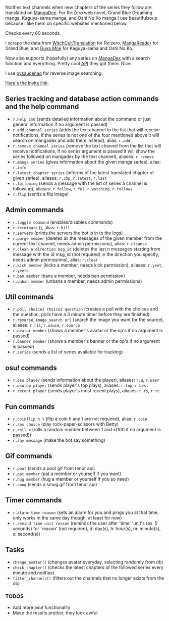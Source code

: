 Notifies text channels when new chapters of the series they follow are translated on [MangaDex](https://mangadex.org). For Re:Zero web novel, Grand Blue Dreaming manga, Kaguya-sama manga, and Oshi No Ko manga I use beautifulsoup because I like them on specific websites mentioned below.

Checks every 60 seconds.

I scrape the data from [WitchCultTranslation](https://witchculttranslation.com/) for Re:zero, [MangaReader](https://mangareader.to) for Grand Blue, and [Guya.Moe](https://guya.moe) for Kaguya-sama and Oshi No Ko.

Now also supports (hopefully) any series on [MangaDex](https://mangadex.org) with a search function and everything. Pretty cool [API](https://api.mangadex.org/swagger.html#/) they got there. Nice.

I use [pysaucenao](https://github.com/FujiMakoto/pysaucenao) for reverse image searching.

[Here's the invite link](https://discord.com/api/oauth2/authorize?client_id=834692619392385074&permissions=2148002822&scope=bot).

## Series tracking and database action commands and the help command

- `r.help cmd` (sends detailed information about the command or just general information if no argument is passed)
- `r.add_channel series` (adds the text channel to the list that will receive notifications, if the series is not one of the four mentioned above it will search on mangadex and add them instead), alias: `r.add`
- `r.remove_channel series` (remove the text channel from the list that will receive notifications, if no series argument is passed it will show the series followed on mangadex by the text channel), aliases: `r.remove`
- `r.manga series` (gives information about the given manga series), alias: `r.info`
- `r.latest_chapter series` (informs of the latest translated chapter of given series), aliases: `r.chp`, `r.latest`, `r.last`
- `r.following` (sends a message with the list of series a channel is following), aliases: `r.follow`, `r.fol`, `r.watching`, `r.follows`
- `r.flip` (sends a flip image)

## Admin commands

- `r.toggle command` (enables/disables commands)
- `r.terminate` (), alias: `r.kill`
- `r.servers` (prints the servers the bot is in to the logs)
- `r.purge member` (deletes all the messages of the given member from the current text channel, needs admin permissions), alias: `r.cleanse`
- `r.clean n direction msg_id` (deletes the last n messages starting from message with the id msg_id (not required) in the direction you specify, needs admin permissions), alias: `r.clear`
- `r.kick member` (kicks a member, needs kick permission), aliases: `r.yeet`, `r.yeeto`
- `r.ban member` (bans a member, needs ban permission)
- `r.unban member` (unbans a member, needs admin permissions)

## Util commands

- `r.poll choice1 choice2 question` (creates a poll with the choices and the question, polls have a 3 minute timer before they are finished)
- `r.reverse_image_search url` (search the image you want for the source), aliases: `r.ris`, `r.sauce`, `r.source`
- `r.avatar member` (shows a member's avatar or the op's if no argument is passed)
- `r.banner member` (shows a member's banner or the op's if no argument is passed)
- `r.series` (sends a list of series available for tracking)

## osu! commands

- `r.osu player` (sends information about the player), aliases: `r.u`, `r.user`
- `r.osutop player` (sends player's top plays), aliases: `r.top`, `r.best`
- `r.recent player` (sends player's most recent plays), aliases: `r.rs`, `r.rc`

## Fun commands

- `r.coinflip h t` (flip a coin h and t are not required), alias: `r.coin`
- `r.rps choice` (play rock-paper-scissors with Betty)
- `r.roll x` (rolls a random number between 1 and x(100 if no argument is passed))
- `r.say message` (make the bot say something)

## Gif commands

- `r.pout` (sends a pout gif from tenor api)
- `r.pat member` (pat a member or yourself if you want)
- `r.hug member` (hug a member or yourself if you so need)
- `r.smug` (sends a smug gif from tenor api)

## Timer commands

- `r.alarm time reason` (sets an alarm for you and pings you at that time, only works in the same day though, at least for now)
- `r.remind time unit reason` (reminds the user after 'time' 'unit's (ex. 5 seconds) for 'reason' (not required), d: day(s), h: hour(s), m: minute(s), s: second(s))

## Tasks

- `change_avatar()` (changes avatar everyday, selecting randomly from db)
- `check_chapter()` (checks the latest chapters of the followed series every minute and notifies)
- `filter_channels()` (filters out the channels that no longer exists from the db)

### TODOS

- Add more osu! functionality
- Make the results prettier, they look awful